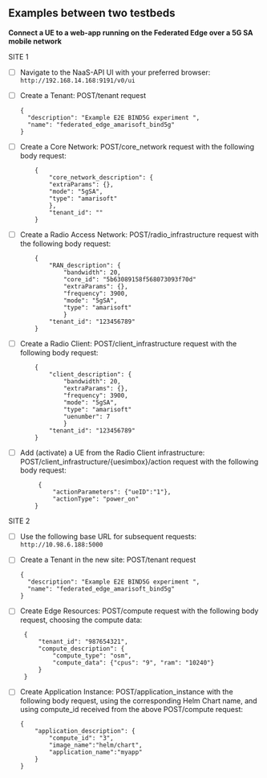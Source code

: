﻿## Examples between two testbeds

**Connect a UE to a web-app running on the Federated Edge over a 5G SA mobile network**

 SITE 1
 - [ ] Navigate to the NaaS-API UI with your preferred browser:
	 `http://192.168.14.168:9191/v0/ui`
 - [ ] Create a Tenant: POST/tenant request
	```
	{
	  "description": "Example E2E BIND5G experiment ",
	  "name": "federated_edge_amarisoft_bind5g"
	}
	```
 - [ ] Create  a Core Network: POST/core_network request with the following body request:
	```
		{
			"core_network_description": {
			"extraParams": {},
			"mode": "5gSA",
			"type": "amarisoft"
			},
			"tenant_id": ""
		}
	```

 - [ ] Create a Radio Access Network: POST/radio_infrastructure request with the following body request:
	```
		{
			"RAN_description": { 
				"bandwidth": 20,
				"core_id": "5b63089158f568073093f70d"
				"extraParams": {},
				"frequency": 3900,
				"mode": "5gSA",
				"type": "amarisoft"
				}
			"tenant_id": "123456789"
		}
	```

 - [ ] Create a Radio Client: POST/client_infrastructure request with the following body request:
	```
		{
			"client_description": { 
				"bandwidth": 20,
				"extraParams": {},
				"frequency": 3900,
				"mode": "5gSA",
				"type": "amarisoft"
				"uenumber": 7
				}
			"tenant_id": "123456789"
		}
	```

 - [ ] Add (activate) a UE from the Radio Client infrastructure: POST/client_infrastructure/{uesimbox}/action request with the following body request:
	```
		 {
			 "actionParameters": {"ueID":"1"},
			 "actionType": "power_on"
		}
   ```
 
 SITE 2
 
 - [ ] Use the following base URL for subsequent requests:
	 `http://10.98.6.188:5000`

 - [ ] Create a Tenant in the new site: POST/tenant request
	```
	{
	  "description": "Example E2E BIND5G experiment ",
	  "name": "federated_edge_amarisoft_bind5g"
	}
	```

 - [ ] Create Edge Resources: POST/compute request with the following body request, choosing the compute data:
   ```
	{
		"tenant_id": "987654321",
		"compute_description": {
			"compute_type": "osm",
			"compute_data": {"cpus": "9", "ram": "10240"}
		}
	}
   ```

 - [ ] Create Application Instance: POST/application_instance with the following body request, using the corresponding Helm Chart name, and using compute_id received from the above POST/compute request:
    ```
   	{
		"application_description": {
			"compute_id": "3",
			"image_name":"helm/chart",
			"application_name":"myapp"
		}
	}
   ```
